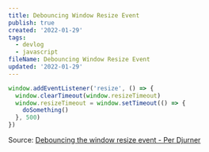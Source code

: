 ```yaml
---
title: Debouncing Window Resize Event
publish: true
created: '2022-01-29'
tags:
  - devlog
  - javascript
fileName: Debouncing Window Resize Event
updated: '2022-01-29'
---
```


```javascript
window.addEventListener('resize', () => {
  window.clearTimeout(window.resizeTimeout)
  window.resizeTimeout = window.setTimeout(() => {
    doSomething()
  }, 500)
})
```

Source: [Debouncing the window resize event - Per Djurner](https://perdjurner.com/blog/debouncing-the-window-resize-event)
